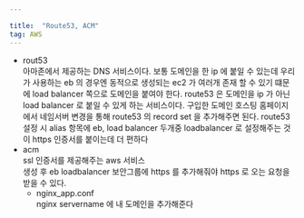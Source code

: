 ```yaml
---

title:  "Route53, ACM"
tag: AWS
---
```

-   rout53  
    아마존에서 제공하는 DNS 서비스이다. 보통 도메인을 한 ip 에 붙일 수 있는데 우리가 사용하는 eb 의 경우엔 동적으로 생성되는 ec2 가 여러개 존재 할 수 있기 떄문에 load balancer 쪽으로 도메인을 붙여야 한다. route53 은 도메인을 ip 가 아닌 load balancer 로 붙일 수 있게 하는 서비스이다. 구입한 도메인 호스팅 홈페이지에서 네임서버 변경을 통해 route53 의 record set 을 추가해주면 된다. route53 설정 시 alias 항목에 eb, load balancer 두개중 loadbalancer 로 설정해주는 것이 https 인증서를 붙이는데 더 편하다
-   acm  
    ssl 인증서를 제공해주는 aws 서비스  
    생성 후 eb loadbalancer 보안그룹에 https 를 추가해줘야 https 로 오는 요청을 받을 수 있다.
    -   nginx\_app.conf  
        nginx servername 에 내 도메인을 추가해준다